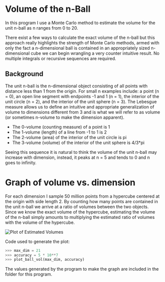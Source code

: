 # Volume of the n-Ball

In this program I use a Monte Carlo method to estimate the volume for the unit n-ball as n ranges from 0 to 20.

There exist a few ways to calculate the exact volume of the n-ball but this approach really highlights the strength of Monte Carlo methods, armed with only the fact a n-dimensional ball is contained in an appropriately sized n-dimensional cube we can begin wrangling a very counter intuitive result. No multiple integrals or recursive sequences are required.

## Background

The unit n-ball is the n-dimensional object consisting of all points with distance less than 1 from the origin. For small n examples include: a point (n = 0), an open line segment with endpoints -1 and 1 (n = 1), the interior of the unit circle (n = 2), and the interior of the unit sphere (n = 3). The Lebesgue measure allows us to define an intuitive and appropriate generalization of volume to dimensions different from 3 and is what we will refer to as volume (or sometimes n-volume to make the dimension apparent).

* The 0-volume (counting measure) of a point is 1
* The 1-volume (length) of a line from -1 to 1 is 2
* The 2-volume (area) of the interior of the unit circle is pi
* The 3-volume (volume) of the interior of the unit sphere is 4/3*pi

Seeing this sequence it is natural to think the volume of the unit n-ball may increase with dimension, instead, it peaks at n = 5 and tends to 0 and n goes to infinity.

# Graph of volume vs. dimension

For each dimension I sample 50 million points from a hypercube centered at the origin with side length 2. By counting how many points are contained in the unit n-ball we arrive at a ratio of volumes between the two objects. Since we know the exact volume of the hypercube, estimating the volume of the n-ball simply amounts to multiplying the estimated ratio of volumes with the volume of the hypercube.

![Plot of Estimated Volumes](https://github.com/Singh-Diljit/Monte-Carlo-Volume-of-n-Ball/assets/90169508/569bfead-bcfb-4156-af22-35e2289b1299)

Code used to generate the plot:
```python
>>> max_dim = 21
>>> accuracy = 5 * 10**7
>>> plot_ball_vol(max_dim, accuracy)
```

The values generated by the program to make the graph are included in the folder for this program.
